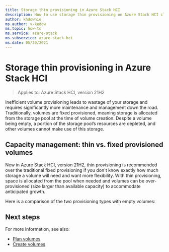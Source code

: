 ```yaml
---
title: Storage thin provisioning in Azure Stack HCI
description: How to use storage thin provisioning on Azure Stack HCI clusters by using Windows PowerShell.
author: khdownie
ms.author: v-kedow
ms.topic: how-to
ms.service: azure-stack
ms.subservice: azure-stack-hci
ms.date: 05/20/2021
---
```


# Storage thin provisioning in Azure Stack HCI

> Applies to: Azure Stack HCI, version 21H2

Inefficient volume provisioning leads to wastage of your storage and requires significantly more maintenance and management down the road. Traditionally, volumes are fixed provisioned, meaning storage is allocated from the storage pool at the time of volume creation. Despite a volume being empty, a portion of the storage pool’s resources are depleted, and other volumes cannot make use of this storage. 

## Capacity management: thin vs. fixed provisioned volumes 

New in Azure Stack HCI, version 21H2, thin provisioning is recommended over the traditional fixed provisioning if you don't know exactly how much storage a volume will need and want more flexibility. With thin provisioning, space is allocated from the pool when needed and volumes can be over-provisioned (size larger than available capacity) to accommodate anticipated growth. 

Here is a comparison of the two provisioning types with empty volumes:  




## Next steps

For more information, see also:

- [Plan volumes](../concepts/plan-volumes.md)
- [Create volumes](create-volumes.md)